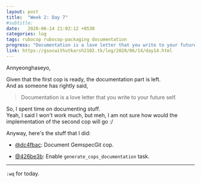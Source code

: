 ```yaml
---
layout: post
title:  "Week 2: Day 7"
#subtitle:
date:   2020-06-14 21:02:12 +0530
categories: log
tags: rubocop rubocop-packaging documentation
progress: "Documentation is a love letter that you write to your future self."
link: https://gsocwithutkarsh2102.tk/log/2020/06/14/day14.html
---
```


Annyeonghaseyo,

Given that the first cop is ready, the documentation part is left.  
And as someone has rightly said,
> Documentation is a love letter that you write to your future self.

So, I spent time on documenting stuff.  
Yeah, I said I won't work much, but meh, I am not sure how would the
implementation of the second cop will go :/

Anyway, here's the stuff that I did:

- [@dc4fbac](https://github.com/utkarsh2102/rubocop-packaging/commit/dc4fbacdc01cf78c5a7ab2b00487d55638411993):
  Document GemspecGit cop.

- [@426be3b](https://github.com/utkarsh2102/rubocop-packaging/commit/426be3badd36de1e43ecd1ad711ce8fbf561c4b1):
  Enable `generate_cops_documentation` task.

---

`:wq` for today.
